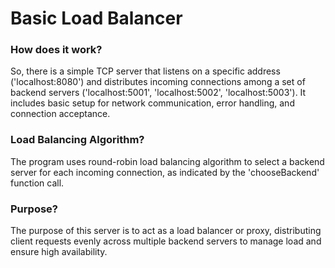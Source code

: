 <html>
  <head>
  </head>
  <body>
    <h1>Basic Load Balancer</h1>
    <h3>How does it work?</h3>
    <p>So, there is a simple TCP server that listens on a specific address ('localhost:8080') and distributes incoming connections among a set of backend servers ('localhost:5001', 'localhost:5002', 'localhost:5003'). It includes basic setup for network communication, error handling, and connection acceptance.</p>
    <h3>Load Balancing Algorithm?</h3>
    <p>The program uses round-robin load balancing algorithm to select a backend server for each incoming connection, as indicated by the 'chooseBackend' function call.</p>
    <h3>Purpose?</h3>
    <p>The purpose of this server is to act as a load balancer or proxy, distributing client requests evenly across multiple backend servers to manage load and ensure high availability.</p>
  </body>
</html>
